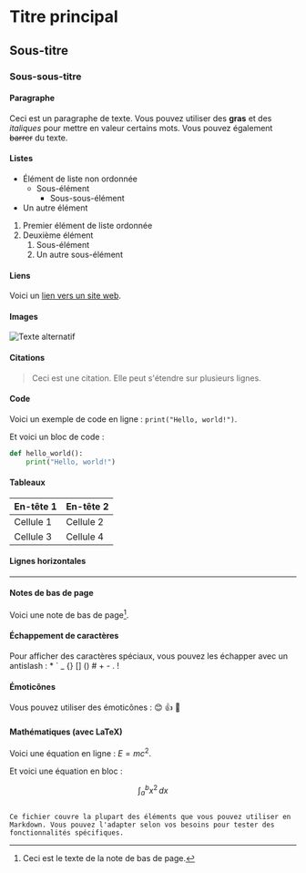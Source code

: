 
# Titre principal

## Sous-titre

### Sous-sous-titre

#### Paragraphe

Ceci est un paragraphe de texte. Vous pouvez utiliser des **gras** et des *italiques* pour mettre en valeur certains mots. Vous pouvez également ~~barrer~~ du texte.

#### Listes

- Élément de liste non ordonnée
  - Sous-élément
    - Sous-sous-élément
- Un autre élément

1. Premier élément de liste ordonnée
2. Deuxième élément
   1. Sous-élément
   2. Un autre sous-élément

#### Liens

Voici un [lien vers un site web](https://www.example.com).

#### Images

![Texte alternatif](https://via.placeholder.com/150)

#### Citations

> Ceci est une citation.
> Elle peut s'étendre sur plusieurs lignes.

#### Code

Voici un exemple de code en ligne : `print("Hello, world!")`.

Et voici un bloc de code :

```python
def hello_world():
    print("Hello, world!")
```

#### Tableaux

| En-tête 1 | En-tête 2 |
|-----------|-----------|
| Cellule 1 | Cellule 2 |
| Cellule 3 | Cellule 4 |

#### Lignes horizontales

---

#### Notes de bas de page

Voici une note de bas de page[^1].

[^1]: Ceci est le texte de la note de bas de page.

#### Échappement de caractères

Pour afficher des caractères spéciaux, vous pouvez les échapper avec un antislash : \* \` \_ \{\} \[\] \(\) \# \+ \- \. \!

#### Émoticônes

Vous pouvez utiliser des émoticônes : 😊 👍 🎉

#### Mathématiques (avec LaTeX)

Voici une équation en ligne : $E = mc^2$.

Et voici une équation en bloc :

$$
\int_{a}^{b} x^2 \, dx
$$
```

Ce fichier couvre la plupart des éléments que vous pouvez utiliser en Markdown. Vous pouvez l'adapter selon vos besoins pour tester des fonctionnalités spécifiques.